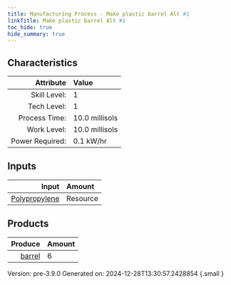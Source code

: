 ```yaml
---
title: Manufacturing Process - Make plastic barrel Alt #1
linkTitle: Make plastic barrel Alt #1
toc_hide: true
hide_summary: true
---
```



## Characteristics

| Attribute      | Value |
|--------:|:------|
|Skill Level:|1|
|Tech Level:|1|
|Process Time:|10.0 millisols|
|Work Level:|10.0 millisols|
|Power Required:|0.1 kW/hr|

## Inputs

| Input      | Amount |
|--------:|:------|
|[Polypropylene](/docs/definitions/resource/polypropylene)|Resource|7.8 kg|

## Products


| Produce      | Amount |
|--------:|:------|
|[barrel](/docs/definitions/null/barrel)|6|


Version: pre-3.9.0 Generated on: 2024-12-28T13:30:57.2428854
{.small }

